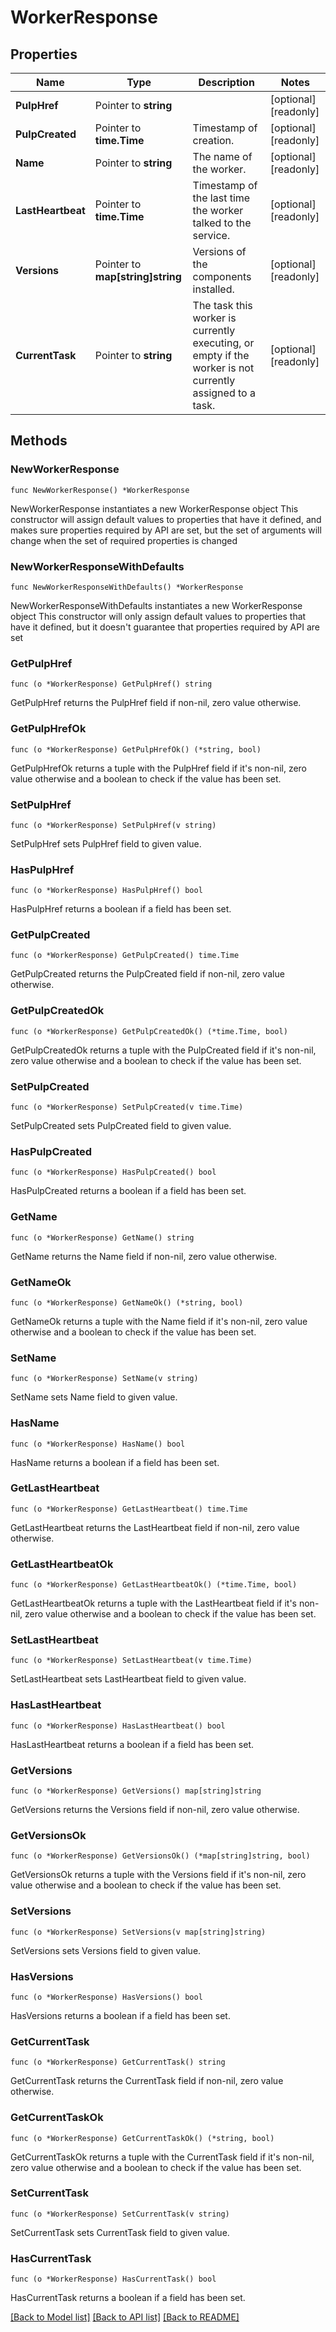 # WorkerResponse

## Properties

Name | Type | Description | Notes
------------ | ------------- | ------------- | -------------
**PulpHref** | Pointer to **string** |  | [optional] [readonly] 
**PulpCreated** | Pointer to **time.Time** | Timestamp of creation. | [optional] [readonly] 
**Name** | Pointer to **string** | The name of the worker. | [optional] [readonly] 
**LastHeartbeat** | Pointer to **time.Time** | Timestamp of the last time the worker talked to the service. | [optional] [readonly] 
**Versions** | Pointer to **map[string]string** | Versions of the components installed. | [optional] [readonly] 
**CurrentTask** | Pointer to **string** | The task this worker is currently executing, or empty if the worker is not currently assigned to a task. | [optional] [readonly] 

## Methods

### NewWorkerResponse

`func NewWorkerResponse() *WorkerResponse`

NewWorkerResponse instantiates a new WorkerResponse object
This constructor will assign default values to properties that have it defined,
and makes sure properties required by API are set, but the set of arguments
will change when the set of required properties is changed

### NewWorkerResponseWithDefaults

`func NewWorkerResponseWithDefaults() *WorkerResponse`

NewWorkerResponseWithDefaults instantiates a new WorkerResponse object
This constructor will only assign default values to properties that have it defined,
but it doesn't guarantee that properties required by API are set

### GetPulpHref

`func (o *WorkerResponse) GetPulpHref() string`

GetPulpHref returns the PulpHref field if non-nil, zero value otherwise.

### GetPulpHrefOk

`func (o *WorkerResponse) GetPulpHrefOk() (*string, bool)`

GetPulpHrefOk returns a tuple with the PulpHref field if it's non-nil, zero value otherwise
and a boolean to check if the value has been set.

### SetPulpHref

`func (o *WorkerResponse) SetPulpHref(v string)`

SetPulpHref sets PulpHref field to given value.

### HasPulpHref

`func (o *WorkerResponse) HasPulpHref() bool`

HasPulpHref returns a boolean if a field has been set.

### GetPulpCreated

`func (o *WorkerResponse) GetPulpCreated() time.Time`

GetPulpCreated returns the PulpCreated field if non-nil, zero value otherwise.

### GetPulpCreatedOk

`func (o *WorkerResponse) GetPulpCreatedOk() (*time.Time, bool)`

GetPulpCreatedOk returns a tuple with the PulpCreated field if it's non-nil, zero value otherwise
and a boolean to check if the value has been set.

### SetPulpCreated

`func (o *WorkerResponse) SetPulpCreated(v time.Time)`

SetPulpCreated sets PulpCreated field to given value.

### HasPulpCreated

`func (o *WorkerResponse) HasPulpCreated() bool`

HasPulpCreated returns a boolean if a field has been set.

### GetName

`func (o *WorkerResponse) GetName() string`

GetName returns the Name field if non-nil, zero value otherwise.

### GetNameOk

`func (o *WorkerResponse) GetNameOk() (*string, bool)`

GetNameOk returns a tuple with the Name field if it's non-nil, zero value otherwise
and a boolean to check if the value has been set.

### SetName

`func (o *WorkerResponse) SetName(v string)`

SetName sets Name field to given value.

### HasName

`func (o *WorkerResponse) HasName() bool`

HasName returns a boolean if a field has been set.

### GetLastHeartbeat

`func (o *WorkerResponse) GetLastHeartbeat() time.Time`

GetLastHeartbeat returns the LastHeartbeat field if non-nil, zero value otherwise.

### GetLastHeartbeatOk

`func (o *WorkerResponse) GetLastHeartbeatOk() (*time.Time, bool)`

GetLastHeartbeatOk returns a tuple with the LastHeartbeat field if it's non-nil, zero value otherwise
and a boolean to check if the value has been set.

### SetLastHeartbeat

`func (o *WorkerResponse) SetLastHeartbeat(v time.Time)`

SetLastHeartbeat sets LastHeartbeat field to given value.

### HasLastHeartbeat

`func (o *WorkerResponse) HasLastHeartbeat() bool`

HasLastHeartbeat returns a boolean if a field has been set.

### GetVersions

`func (o *WorkerResponse) GetVersions() map[string]string`

GetVersions returns the Versions field if non-nil, zero value otherwise.

### GetVersionsOk

`func (o *WorkerResponse) GetVersionsOk() (*map[string]string, bool)`

GetVersionsOk returns a tuple with the Versions field if it's non-nil, zero value otherwise
and a boolean to check if the value has been set.

### SetVersions

`func (o *WorkerResponse) SetVersions(v map[string]string)`

SetVersions sets Versions field to given value.

### HasVersions

`func (o *WorkerResponse) HasVersions() bool`

HasVersions returns a boolean if a field has been set.

### GetCurrentTask

`func (o *WorkerResponse) GetCurrentTask() string`

GetCurrentTask returns the CurrentTask field if non-nil, zero value otherwise.

### GetCurrentTaskOk

`func (o *WorkerResponse) GetCurrentTaskOk() (*string, bool)`

GetCurrentTaskOk returns a tuple with the CurrentTask field if it's non-nil, zero value otherwise
and a boolean to check if the value has been set.

### SetCurrentTask

`func (o *WorkerResponse) SetCurrentTask(v string)`

SetCurrentTask sets CurrentTask field to given value.

### HasCurrentTask

`func (o *WorkerResponse) HasCurrentTask() bool`

HasCurrentTask returns a boolean if a field has been set.


[[Back to Model list]](../README.md#documentation-for-models) [[Back to API list]](../README.md#documentation-for-api-endpoints) [[Back to README]](../README.md)


